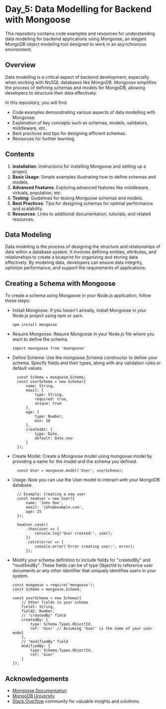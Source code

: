# Day_5: Data Modelling for Backend with Mongoose
This repository contains code examples and resources for understanding data modelling for backend applications using Mongoose, an elegant MongoDB object modeling tool designed to work in an asynchronous environment.

## Overview

Data modelling is a critical aspect of backend development, especially when working with NoSQL databases like MongoDB. Mongoose simplifies the process of defining schemas and models for MongoDB, allowing developers to structure their data effectively.

In this repository, you will find:

- Code examples demonstrating various aspects of data modelling with Mongoose.
- Explanation of key concepts such as schemas, models, validators, middleware, etc.
- Best practices and tips for designing efficient schemas.
- Resources for further learning.

## Contents

1. **Installation**: Instructions for installing Mongoose and setting up a project.
2. **Basic Usage**: Simple examples illustrating how to define schemas and models.
3. **Advanced Features**: Exploring advanced features like middleware, virtuals, population, etc.
4. **Testing**: Guidelines for testing Mongoose schemas and models.
5. **Best Practices**: Tips for designing schemas for optimal performance and scalability.
6. **Resources**: Links to additional documentation, tutorials, and related resources.

## Data Modeling
Data modeling is the process of designing the structure and relationships of data within a database system. It involves defining entities, attributes, and relationships to create a blueprint for organizing and storing data effectively. By modeling data, developers can ensure data integrity, optimize performance, and support the requirements of applications.

## Creating a Schema with Mongoose
To create a schema using Mongoose in your Node.js application, follow these steps:

- Install Mongoose: If you haven't already, install Mongoose in your Node.js project using npm or yarn.

      npm install mongoose

- Require Mongoose: Require Mongoose in your Node.js file where you want to define the schema.

      import moongoose from 'moongoose'
- Define Schema: Use the mongoose.Schema constructor to define your schema. Specify fields and their types, along with any validation rules or default values.

        const Schema = mongoose.Schema;
        const userSchema = new Schema({
            name: String,
            email: {
                type: String,
                required: true,
                unique: true
            },
            age: {
                type: Number,
                min: 18
            },
            createdAt: {
                type: Date,
                default: Date.now
            }
        });
- Create Model: Create a Mongoose model using mongoose.model by providing a name for the model and the schema you defined.

        const User = mongoose.model('User', userSchema);

- Usage: Now you can use the User model to interact with your MongoDB database.

        // Example: Creating a new user
        const newUser = new User({
            name: 'John Doe',
            email: 'john@example.com',
            age: 25
        });
        
        newUser.save()
            .then(user => {
                console.log('User created:', user);
            })
            .catch(error => {
                console.error('Error creating user:', error);
            });

- Modify your schema definition to include fields for "createdBy" and "modifiedBy". These fields can be of type ObjectId to reference user documents or any other identifier that uniquely identifies users in your system.

      const mongoose = require('mongoose');
      const Schema = mongoose.Schema;
      
      const yourSchema = new Schema({
          // Other fields in your schema
          field1: String,
          field2: Number,
          // "createdBy" field
          createdBy: {
              type: Schema.Types.ObjectId,
              ref: 'User' // Assuming 'User' is the name of your user model
          },
          // "modifiedBy" field
          modifiedBy: {
              type: Schema.Types.ObjectId,
              ref: 'User'
          }
      });


## Acknowledgements

- [Mongoose Documentation](https://mongoosejs.com/docs/index.html)
- [MongoDB University](https://university.mongodb.com/)
- [Stack Overflow](https://stackoverflow.com/) community for valuable insights and solutions.
